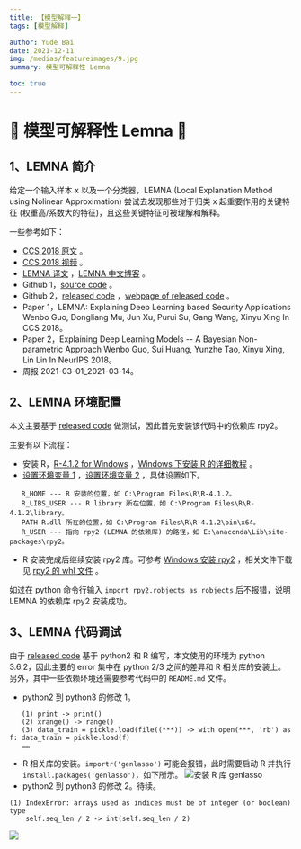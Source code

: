 ```yaml
---
title: 【模型解释一】
tags: [模型解释]

author: Yude Bai
date: 2021-12-11
img: /medias/featureimages/9.jpg
summary: 模型可解释性 Lemna

toc: true
---
```



# :whale: 模型可解释性 Lemna :whale:

## 1、LEMNA 简介
给定一个输入样本 x 以及一个分类器，LEMNA (Local Explanation Method using Nolinear Approximation) 尝试去发现那些对于归类 x 起重要作用的关键特征 (权重高/系数大的特征)，且这些关键特征可被理解和解释。

一些参考如下：
 - [CCS 2018 原文](https://dl.acm.org/doi/abs/10.1145/3243734.3243792) 。
 - [CCS 2018 视频](https://www.youtube.com/watch?v=GX5nTSHfl84) 。
 - [LEMNA 译文](https://www.inforsec.org/wp/?p=2866) ，[LEMNA 中文博客](https://www.cnblogs.com/bybabo/p/10093996.html) 。
 - Github 1，[source code](https://github.com/nitishabharathi/LEMNA) 。
 - Github 2，[released code](https://github.com/Henrygwb/Explaining-DL) ，[webpage of released code](https://kandi.openweaver.com/python/Henrygwb/Explaining-DL) 。
 - Paper 1，LEMNA: Explaining Deep Learning based Security Applications Wenbo Guo, Dongliang Mu, Jun Xu, Purui Su, Gang Wang, Xinyu Xing In CCS 2018。
 - Paper 2，Explaining Deep Learning Models -- A Bayesian Non-parametric Approach Wenbo Guo, Sui Huang, Yunzhe Tao, Xinyu Xing, Lin Lin In NeurIPS 2018。
 - 周报 2021-03-01_2021-03-14。


## 2、LEMNA 环境配置

本文主要基于 [released code](https://github.com/Henrygwb/Explaining-DL) 做测试，因此首先安装该代码中的依赖库 rpy2。

主要有以下流程：
 - 安装 R，[R-4.1.2 for Windows](https://mirrors.tuna.tsinghua.edu.cn/CRAN/) ，[Windows 下安装 R 的详细教程](https://blog.csdn.net/Lvcz233/article/details/85176380) 。
 - [设置环境变量 1](https://blog.csdn.net/Lq_520/article/details/83856429) ，[设置环境变量 2](https://www.cnblogs.com/Xeonilian/p/windows_rpy2_install.html) ，具体设置如下。
 ```
	R_HOME --- R 安装的位置，如 C:\Program Files\R\R-4.1.2。
	R_LIBS_USER --- R library 所在位置，如 C:\Program Files\R\R-4.1.2\library。
	PATH R.dll 所在的位置，如 C:\Program Files\R\R-4.1.2\bin\x64。
	R_USER --- 指向 rpy2 (LEMNA 的依赖库) 的路径，如 E:\anaconda\Lib\site-packages\rpy2。
 ```
 - R 安装完成后继续安装 rpy2 库。可参考 [Windows 安装 rpy2](https://www.cnblogs.com/Xeonilian/p/windows_rpy2_install.html) ，相关文件下载见 [rpy2 的 whl 文件](https://www.lfd.uci.edu/~gohlke/pythonlibs/#rpy2) 。

如过在 python 命令行输入 ```import rpy2.robjects as robjects``` 后不报错，说明 LEMNA 的依赖库 rpy2 安装成功。


## 3、LEMNA 代码调试

由于 [released code](https://github.com/Henrygwb/Explaining-DL) 基于 python2 和 R 编写，本文使用的环境为 python 3.6.2，因此主要的 error 集中在 python 2/3 之间的差异和 R 相关库的安装上。另外，其中一些依赖环境还需要参考代码中的 ```README.md``` 文件。
 - python2 到 python3 的修改 1。
 ```
	(1) print -> print()
	(2) xrange() -> range()
	(3) data_train = pickle.load(file((***)) -> with open(***, 'rb') as f: data_train = pickle.load(f)
	……
 ```
 - R 相关库的安装。```importr('genlasso')``` 可能会报错，此时需要启动 R 并执行 ```install.packages('genlasso')```，如下所示。
 ![安装 R 库 genlasso](https://img-blog.csdnimg.cn/8e515e9fed9d46b0910fbcb272b36c52.png?x-oss-process=image/watermark,type_d3F5LXplbmhlaQ,shadow_50,text_Q1NETiBA5qC55Y-35Zub562J5LqO5LqM,size_18,color_FFFFFF,t_70,g_se,x_16#pic_center)
 - python2 到 python3 的修改 2。待续。
 ```
 (1) IndexError: arrays used as indices must be of integer (or boolean) type
     self.seq_len / 2 -> int(self.seq_len / 2)
 ```


![](https://img-blog.csdnimg.cn/3d484f31cb4c460ab688276ff6376213.png#pic_center)


